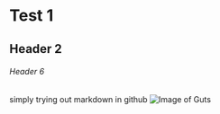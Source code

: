# Test 1
## Header 2
###### Header 6
simply trying out markdown in github 
![Image of Guts](https://github.com/Annihilz/skills-communicate-using-markdown/assets/147282046/c5aaa0c7-b90f-4932-83fd-13f86efeb55d)
